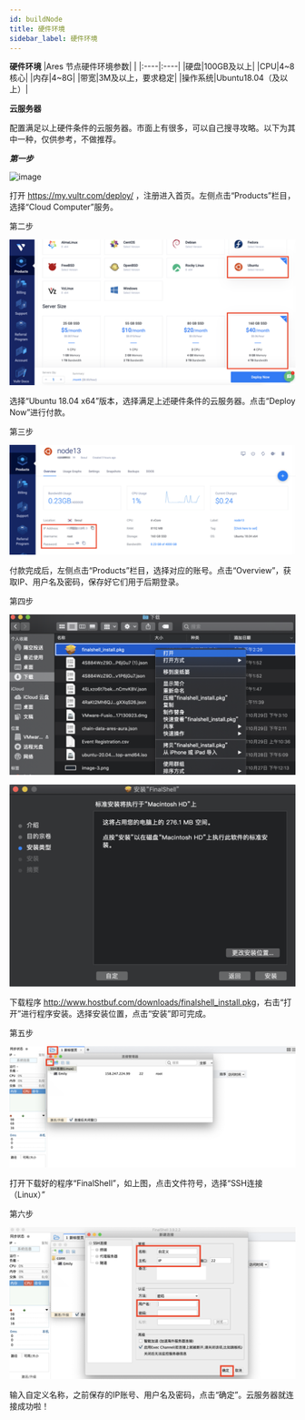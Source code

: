 ```yaml
---
id: buildNode
title: 硬件环境
sidebar_label: 硬件环境
---
```

**硬件环境**
|Ares 节点硬件环境参数|    |
|:----|:----|
|硬盘|100GB及以上|
|CPU|4~8核心|
|内存|4~8G|
|带宽|3M及以上，要求稳定|
|操作系统|Ubuntu18.04（及以上）|

**云服务器**

配置满足以上硬件条件的云服务器。市面上有很多，可以自己搜寻攻略。以下为其中一种，仅供参考，不做推荐。

***第一步***

![image](https://github.com/aresprotocols/documentation/blob/master/assets/img/图1.png?raw=true) 

打开 [https://my.vultr.com/deploy/</u>](https://my.vultr.com/deploy/) ，注册进入首页。左侧点击“Products”栏目，选择“Cloud Computer”服务。

第二步

![image](https://github.com/aresprotocols/documentation/blob/master/assets/img/2.png?raw=true) 

选择“Ubuntu 18.04 x64”版本，选择满足上述硬件条件的云服务器。点击“Deploy Now”进行付款。

第三步

![image](https://github.com/aresprotocols/documentation/blob/master/assets/img/3.png?raw=true) 

付款完成后，左侧点击“Products”栏目，选择对应的账号。点击“Overview”，获取IP、用户名及密码，保存好它们用于后期登录。

第四步

![image](https://github.com/aresprotocols/documentation/blob/master/assets/img/4.png?raw=true) 

![image](https://github.com/aresprotocols/documentation/blob/master/assets/img/5.png?raw=true) 

下载程序 [<u>http://www.hostbuf.com/downloads/finalshell_install.pkg</u>](http://www.hostbuf.com/downloads/finalshell_install.pkg)，右击“打开”进行程序安装。选择安装位置，点击“安装”即可完成。

第五步

![image](https://github.com/aresprotocols/documentation/blob/master/assets/img/6.png?raw=true) 

打开下载好的程序“FinalShell”，如上图，点击文件符号，选择“SSH连接（Linux）”

第六步

![image](https://github.com/aresprotocols/documentation/blob/master/assets/img/8.png?raw=true) 

输入自定义名称，之前保存的IP账号、用户名及密码，点击“确定”。云服务器就连接成功啦！